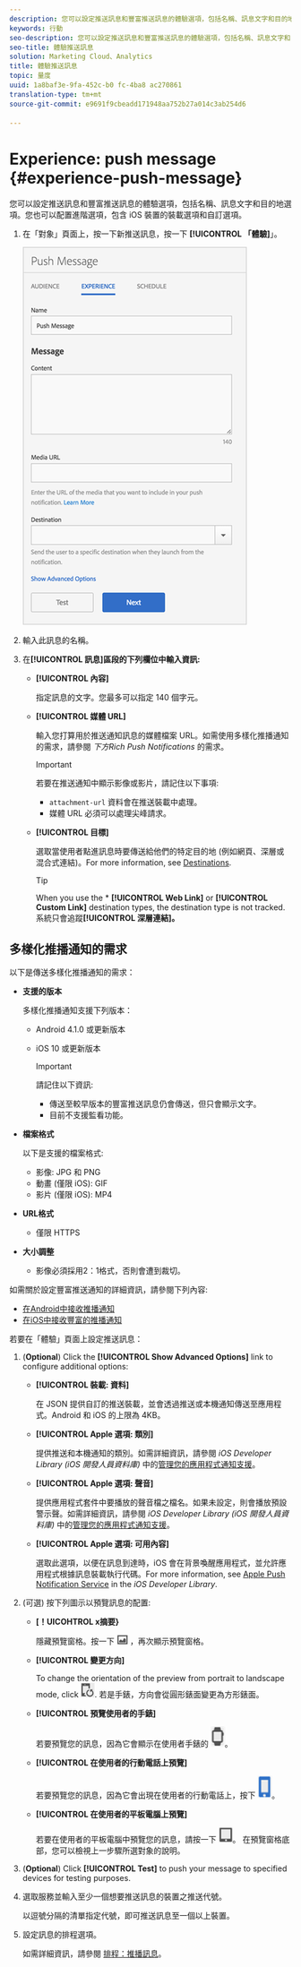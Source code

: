 ```yaml
---
description: 您可以設定推送訊息和豐富推送訊息的體驗選項，包括名稱、訊息文字和目的地選項。您也可以配置進階選項，包含 iOS 裝置的裝載選項和自訂選項。
keywords: 行動
seo-description: 您可以設定推送訊息和豐富推送訊息的體驗選項，包括名稱、訊息文字和目的地選項。您也可以配置進階選項，包含 iOS 裝置的裝載選項和自訂選項。
seo-title: 體驗推送訊息
solution: Marketing Cloud、Analytics
title: 體驗推送訊息
topic: 量度
uuid: 1a8baf3e-9fa-452c-b0 fc-4ba8 ac270861
translation-type: tm+mt
source-git-commit: e9691f9cbeadd171948aa752b27a014c3ab254d6

---
```



# Experience: push message {#experience-push-message}

您可以設定推送訊息和豐富推送訊息的體驗選項，包括名稱、訊息文字和目的地選項。您也可以配置進階選項，包含 iOS 裝置的裝載選項和自訂選項。

1. 在「對象」頁面上，按一下新推送訊息，按一下 **[!UICONTROL 「體驗]**」。

   ![體驗推播訊息畫面](assets/experience-push-message.png)

1. 輸入此訊息的名稱。
1. 在&#x200B;**[!UICONTROL 訊息]區段的下列欄位中輸入資訊:**

   * **[!UICONTROL 內容]**

      指定訊息的文字。您最多可以指定 140 個字元。

   * **[!UICONTROL 媒體 URL]**

      輸入您打算用於推送通知訊息的媒體檔案 URL。如需使用多樣化推播通知的需求，請參閱 *下方Rich Push Notifications* 的需求。

      >[!IMPORTANT]
      >
      >若要在推送通知中顯示影像或影片，請記住以下事項:
      > * `attachment-url` 資料會在推送裝載中處理。
      > * 媒體 URL 必須可以處理尖峰請求。


   * **[!UICONTROL 目標]**

      選取當使用者點進訊息時要傳送給他們的特定目的地 (例如網頁、深層或混合式連結)。For more information, see [Destinations](/help/using/acquisition-main/c-create-destinations.md).

      >[!TIP]
      >
      >When you use the * **[!UICONTROL Web Link]** or **[!UICONTROL Custom Link]** destination types, the destination type is not tracked. 系統只會追蹤&#x200B;**[!UICONTROL 深層連結]。**

## 多樣化推播通知的需求

以下是傳送多樣化推播通知的需求：

* **支援的版本**

   多樣化推播通知支援下列版本：
   * Android 4.1.0 或更新版本
   * iOS 10 或更新版本

      >[!IMPORTANT]
      >
      >請記住以下資訊:
      >* 傳送至較早版本的豐富推送訊息仍會傳送，但只會顯示文字。
      >* 目前不支援監看功能。


* **檔案格式**

   以下是支援的檔案格式:
   * 影像: JPG 和 PNG
   * 動畫 (僅限 iOS): GIF
   * 影片 (僅限 iOS): MP4

* **URL格式**
   * 僅限 HTTPS

* **大小調整**
   * 影像必須採用2：1格式，否則會遭到裁切。

如需關於設定豐富推送通知的詳細資訊，請參閱下列內容:

* [在Android中接收推播通知](/help/android/messaging-main/push-messaging/c-set-up-rich-push-notif-android.md)
* [在iOS中接收豐富的推播通知](/help/ios/messaging-main/push-messaging/c-set-up-rich-push-notif-ios.md)

若要在「體驗」頁面上設定推送訊息：

1. (**Optional**) Click the **[!UICONTROL Show Advanced Options]** link to configure additional options:

   * **[!UICONTROL 裝載: 資料]**

      在 JSON 提供自訂的推送裝載，並會透過推送或本機通知傳送至應用程式。Android 和 iOS 的上限為 4KB。

   * **[!UICONTROL Apple 選項: 類別]**

      提供推送和本機通知的類別。如需詳細資訊，請參閱 *iOS Developer Library (iOS 開發人員資料庫)* 中的[管理您的應用程式通知支援](https://developer.apple.com/library/content/documentation/NetworkingInternet/Conceptual/RemoteNotificationsPG/SupportingNotificationsinYourApp.html#//apple_ref/doc/uid/TP40008194-CH4-SW9)。

   * **[!UICONTROL Apple 選項: 聲音]**

      提供應用程式套件中要播放的聲音檔之檔名。如果未設定，則會播放預設警示聲。如需詳細資訊，請參閱 *iOS Developer Library (iOS 開發人員資料庫)* 中的[管理您的應用程式通知支援](https://developer.apple.com/library/content/documentation/NetworkingInternet/Conceptual/RemoteNotificationsPG/SupportingNotificationsinYourApp.html#//apple_ref/doc/uid/TP40008194-CH4-SW10)。

   * **[!UICONTROL Apple 選項: 可用內容]**

      選取此選項，以便在訊息到達時，iOS 會在背景喚醒應用程式，並允許應用程式根據訊息裝載執行代碼。For more information, see [Apple Push Notification Service](https://developer.apple.com/library/content/documentation/NetworkingInternet/Conceptual/RemoteNotificationsPG/APNSOverview.html#//apple_ref/doc/uid/TP40008194-CH8-SW1) in the *iOS Developer Library*.

1. (可選) 按下列圖示以預覽訊息的配置:

   * **[！UICOHTROL x摘要}**

      隱藏預覽窗格。按一下 ![預覽](assets/icon_preview.png) ，再次顯示預覽窗格。

   * **[!UICONTROL 變更方向]**

      To change the orientation of the preview from portrait to landscape mode, click ![orientation](assets/icon_orientation.png). 若是手錶，方向會從圓形錶面變更為方形錶面。

   * **[!UICONTROL 預覽使用者的手錶]**

      若要預覽您的訊息，因為它會顯示在使用者手錶的 ![點擊圖示上](assets/icon_watch.png)。

   * **[!UICONTROL 在使用者的行動電話上預覽]**

      若要預覽您的訊息，因為它會出現在使用者的行動電話上，按下 ![手機圖示](assets/icon_phone.png)。

   * **[!UICONTROL 在使用者的平板電腦上預覽]**

      若要在使用者的平板電腦中預覽您的訊息，請按一下 ![平板電腦圖示](assets/icon_tablet.png)。
   在預覽窗格底部，您可以檢視上一步驟所選對象的說明。

1. (**Optional**) Click **[!UICONTROL Test]** to push your message to specified devices for testing purposes.
1. 選取服務並輸入至少一個想要推送訊息的裝置之推送代號。

   以逗號分隔的清單指定代號，即可推送訊息至一個以上裝置。

1. 設定訊息的排程選項。

   如需詳細資訊，請參閱 [排程：推播訊息](/help/using/in-app-messaging/t-create-push-message/c-schedule-push-message.md)。
